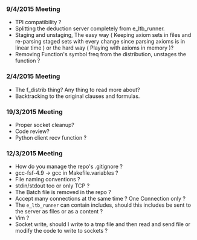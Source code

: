 ### 9/4/2015 Meeting
- TPI compatibility ?
- Splitting the deduction server completely from e_ltb_runner.
- Staging and unstaging, The easy way ( Keeping axiom sets in files and re-parsing staged sets with every change since parsing axioms is in linear time ) or the hard way ( Playing with axioms in memory )?
- Removing Function's symbol freq from the distribution, unstages the function ?

### 2/4/2015 Meeting
- The f_distrib thing? Any thing to read more about?
- Backtracking to the original clauses and formulas.

### 19/3/2015 Meeting
- Proper socket cleanup?
- Code review?
- Python client recv function ?

### 12/3/2015 Meeting
- How do you manage the repo's .gitignore ?
- gcc-fsf-4.9 -> gcc in Makefile.variables ?
- File naming conventions ?
- stdin/stdout too or only TCP ?
- The Batch file is removed in the repo ?
- Accept many connections at the same time ? One Connection only ?
- The `e_ltb_runner` can contain includes, should this includes be sent to the server as files or as a content ?
- Vim ?
- Socket write, should I write to a tmp file and then read and send file or modify the code to write to sockets ?
